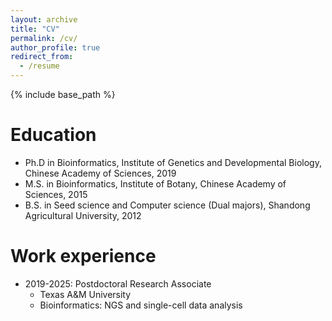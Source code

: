 ```yaml
---
layout: archive
title: "CV"
permalink: /cv/
author_profile: true
redirect_from:
  - /resume
---
```


{% include base_path %}

Education
======
* Ph.D in Bioinformatics, Institute of Genetics and Developmental Biology, Chinese Academy of Sciences, 2019
* M.S. in Bioinformatics, Institute of Botany, Chinese Academy of Sciences, 2015
* B.S. in Seed science and Computer science (Dual majors), Shandong Agricultural University, 2012

Work experience
======
* 2019-2025: Postdoctoral Research Associate
  * Texas A&M University
  * Bioinformatics: NGS and single-cell data analysis

